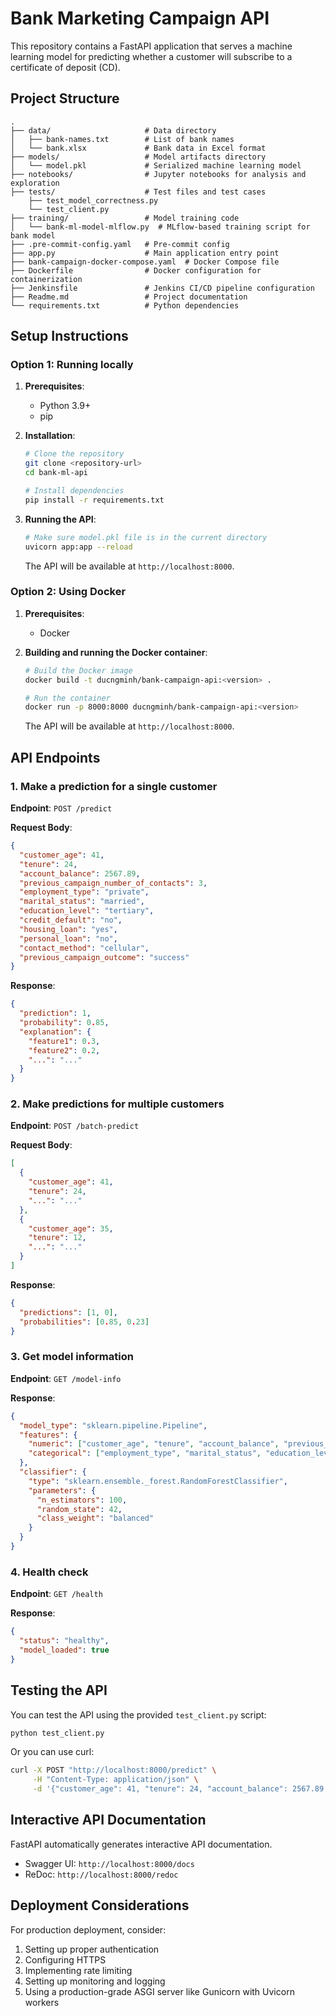 # Bank Marketing Campaign API

This repository contains a FastAPI application that serves a machine learning model for predicting whether a customer will subscribe to a certificate of deposit (CD).

## Project Structure

```
.
├── data/                     # Data directory
│   ├── bank-names.txt        # List of bank names
│   └── bank.xlsx             # Bank data in Excel format
├── models/                   # Model artifacts directory
│   └── model.pkl             # Serialized machine learning model
├── notebooks/                # Jupyter notebooks for analysis and exploration
├── tests/                    # Test files and test cases
    ├── test_model_correctness.py      
    └── test_client.py               
├── training/                 # Model training code
│   └── bank-ml-model-mlflow.py  # MLflow-based training script for bank model
├── .pre-commit-config.yaml   # Pre-commit config
├── app.py                    # Main application entry point
├── bank-campaign-docker-compose.yaml  # Docker Compose file 
├── Dockerfile                # Docker configuration for containerization
├── Jenkinsfile               # Jenkins CI/CD pipeline configuration
├── Readme.md                 # Project documentation
└── requirements.txt          # Python dependencies
```

## Setup Instructions

### Option 1: Running locally

1. **Prerequisites**:
   - Python 3.9+
   - pip

2. **Installation**:
   ```bash
   # Clone the repository
   git clone <repository-url>
   cd bank-ml-api
   
   # Install dependencies
   pip install -r requirements.txt
   ```

3. **Running the API**:
   ```bash
   # Make sure model.pkl file is in the current directory
   uvicorn app:app --reload
   ```

   The API will be available at `http://localhost:8000`.

### Option 2: Using Docker

1. **Prerequisites**:
   - Docker

2. **Building and running the Docker container**:
   ```bash
   # Build the Docker image
   docker build -t ducngminh/bank-campaign-api:<version> .
   
   # Run the container
   docker run -p 8000:8000 ducngminh/bank-campaign-api:<version>
   ```

   The API will be available at `http://localhost:8000`.

## API Endpoints

### 1. Make a prediction for a single customer

**Endpoint**: `POST /predict`

**Request Body**:
```json
{
  "customer_age": 41,
  "tenure": 24,
  "account_balance": 2567.89,
  "previous_campaign_number_of_contacts": 3,
  "employment_type": "private",
  "marital_status": "married",
  "education_level": "tertiary",
  "credit_default": "no",
  "housing_loan": "yes",
  "personal_loan": "no",
  "contact_method": "cellular",
  "previous_campaign_outcome": "success"
}
```

**Response**:
```json
{
  "prediction": 1,
  "probability": 0.85,
  "explanation": {
    "feature1": 0.3,
    "feature2": 0.2,
    "...": "..."
  }
}
```

### 2. Make predictions for multiple customers

**Endpoint**: `POST /batch-predict`

**Request Body**:
```json
[
  {
    "customer_age": 41,
    "tenure": 24,
    "...": "..."
  },
  {
    "customer_age": 35,
    "tenure": 12,
    "...": "..."
  }
]
```

**Response**:
```json
{
  "predictions": [1, 0],
  "probabilities": [0.85, 0.23]
}
```

### 3. Get model information

**Endpoint**: `GET /model-info`

**Response**:
```json
{
  "model_type": "sklearn.pipeline.Pipeline",
  "features": {
    "numeric": ["customer_age", "tenure", "account_balance", "previous_campaign_number_of_contacts"],
    "categorical": ["employment_type", "marital_status", "education_level", "credit_default", "housing_loan", "personal_loan", "contact_method", "previous_campaign_outcome"]
  },
  "classifier": {
    "type": "sklearn.ensemble._forest.RandomForestClassifier",
    "parameters": {
      "n_estimators": 100,
      "random_state": 42,
      "class_weight": "balanced"
    }
  }
}
```

### 4. Health check

**Endpoint**: `GET /health`

**Response**:
```json
{
  "status": "healthy",
  "model_loaded": true
}
```

## Testing the API

You can test the API using the provided `test_client.py` script:

```bash
python test_client.py
```

Or you can use curl:

```bash
curl -X POST "http://localhost:8000/predict" \
     -H "Content-Type: application/json" \
     -d '{"customer_age": 41, "tenure": 24, "account_balance": 2567.89, "previous_campaign_number_of_contacts": 3, "employment_type": "private", "marital_status": "married", "education_level": "tertiary", "credit_default": "no", "housing_loan": "yes", "personal_loan": "no", "contact_method": "cellular", "previous_campaign_outcome": "success"}'
```

## Interactive API Documentation

FastAPI automatically generates interactive API documentation.

- Swagger UI: `http://localhost:8000/docs`
- ReDoc: `http://localhost:8000/redoc`

## Deployment Considerations

For production deployment, consider:

1. Setting up proper authentication
2. Configuring HTTPS
3. Implementing rate limiting
4. Setting up monitoring and logging
5. Using a production-grade ASGI server like Gunicorn with Uvicorn workers
